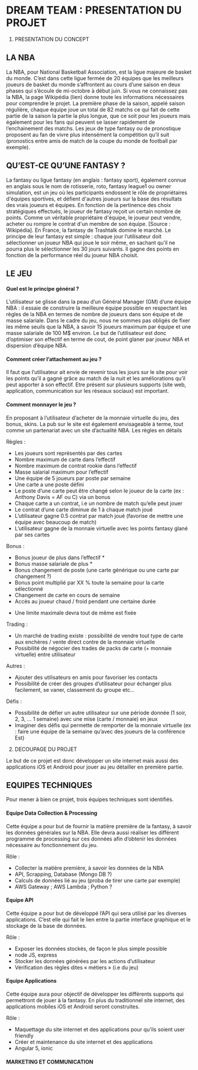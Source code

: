 # DREAM TEAM : PRESENTATION DU PROJET


1.	PRESENTATION DU CONCEPT

## LA NBA

La NBA, pour National Basketball Association, est la ligue majeure de basket du monde. C’est dans cette ligue fermée de 20 équipes que les meilleurs joueurs de basket du monde s’affrontent au cours d’une saison en deux phases qui s’écoule de mi-octobre à début juin. 
Si vous ne connaissez pas la NBA, la page Wikipédia (lien) donne toute les informations nécessaires pour comprendre le projet.
La première phase de la saison, appelé saison régulière, chaque équipe joue un total de 82 matchs ce qui fait de cette partie de la saison la partie la plus longue, que ce soit pour les joueurs mais également pour les fans qui peuvent se lasser rapidement de l’enchainement des matchs.
Les jeux de type fantasy ou de pronostique proposent au fan de vivre plus intensément la compétition qu’il suit (pronostics entre amis de match de la coupe du monde de football par exemple).

## QU’EST-CE QU’UNE FANTASY ?

La fantasy ou ligue fantasy (en anglais : fantasy sport), également connue en anglais sous le nom de rotisserie, roto, fantasy league1 ou owner simulation, est un jeu où les participants endossent le rôle de propriétaires d'équipes sportives, et défient d'autres joueurs sur la base des résultats des vrais joueurs et équipes. En fonction de la pertinence des choix stratégiques effectués, le joueur de fantasy reçoit un certain nombre de points. Comme un véritable propriétaire d'équipe, le joueur peut vendre, acheter ou rompre le contrat d'un membre de son équipe. [Source : Wikipédia].
En France, la fantasy de Trashtalk domine le marché. Le principe de leur fantasy est simple : chaque jour l’utilisateur doit sélectionner un joueur NBA qui joue le soir même, en sachant qu’il ne pourra plus le sélectionner les 30 jours suivants. Il gagne des points en fonction de la performance réel du joueur NBA choisit.

## LE JEU

#### Quel est le principe général ?

L’utilisateur se glisse dans la peau d’un Général Manager (GM) d’une équipe NBA : il essaie de construire la meilleure équipe possible en respectant les règles de la NBA en termes de nombre de joueurs dans son équipe et de masse salariale. Dans le cadre du jeu, nous ne sommes pas obligés de fixer les même seuils que la NBA, à savoir 15 joueurs maximum par équipe et une masse salariale de 100 M$ environ. Le but de l’utilisateur est donc d’optimiser son effectif en terme de cout, de point glaner par joueur NBA et dispersion d’équipe NBA. 

#### Comment créer l’attachement au jeu ?

Il faut que l’utilisateur ait envie de revenir tous les jours sur le site pour voir les points qu’il a gagné grâce au match de la nuit et les améliorations qu’il peut apporter à son effectif. Etre présent sur plusieurs supports (site web, application, communication sur les réseaux sociaux) est important. 

#### Comment monnayer le jeu ?

En proposant à l’utilisateur d’acheter de la monnaie virtuelle du jeu, des bonus, skins.
La pub sur le site est également envisageable à terme, tout comme un partenariat avec un site d’actualité NBA.
Les règles en détails

Règles : 
- Les joueurs sont représentés par des cartes
- Nombre maximum de carte dans l’effectif
- Nombre maximum de contrat rookie dans l’effectif
- Masse salarial maximum pour l’effectif
- Une équipe de 5 joueurs par poste par semaine
- Une carte a une poste défini
- Le poste d’une carte peut être changé selon le joueur de la carte (ex : Anthony Davis = AF ou C) via un bonus
- Chaque carte a un contrat, i.e un nombre de match qu’elle peut jouer
- Le contrat d’une carte diminue de 1 à chaque match joué
- L’utilisateur gagne 0.5 contrat par match joué (favorise de mettre une équipe avec beaucoup de match)
- L’utilisateur gagne de la monnaie virtuelle avec les points fantasy glané par ses cartes

Bonus :
- Bonus joueur de plus dans l’effectif *
- Bonus masse salariale de plus *
- Bonus changement de poste (une carte générique ou une carte par changement ?)
- Bonus point multiplié par XX % toute la semaine pour la carte sélectionné
- Changement de carte en cours de semaine
- Accès au joueur chaud / froid pendant une certaine durée
* Une limite maximale devra tout de même est fixée

Trading :
- Un marché de trading existe : possibilité de vendre tout type de carte aux enchères / vente direct contre de la monnaie virtuelle
- Possibilité de négocier des trades de packs de carte (+ monnaie virtuelle) entre utilisateur

Autres :
- Ajouter des utilisateurs en amis pour favoriser les contacts
- Possibilité de créer des groupes d’utilisateur pour échanger plus facilement, se vaner, classement du groupe etc…

Défis : 
- Possibilité de défier un autre utilisateur sur une période donnée (1 soir, 2, 3, … 1 semaine) avec une mise (carte / monnaie) en jeux
- Imaginer des défis qui permette de remporter de la monnaie virtuelle (ex : faire une équipe de la semaine qu’avec des joueurs de la conférence Est)

2.	DECOUPAGE DU PROJET

Le but de ce projet est donc développer un site internet mais aussi des applications iOS et Android pour jouer au jeu détailler en première partie.

## EQUIPES TECHNIQUES

Pour mener à bien ce projet, trois équipes techniques sont identifiés.

#### Equipe Data Collection & Processing

Cette équipe a pour but de fournir la matière première de la fantasy, à savoir les données générales sur la NBA. Elle devra aussi réaliser les différent programme de processing sur ces données afin d’obtenir les données nécessaire au fonctionnement du jeu.

Rôle : 
- Collecter la matière première, à savoir les données de la NBA
- API, Scrapping, Database (Mongo DB ?)
- Calculs de données lié au jeu (proba de tirer une carte par exemple)
- AWS Gateway ; AWS Lambda ; Python ?

#### Equipe API

Cette équipe a pour but de développé l’API qui sera utilisé par les diverses applications. C’est elle qui fait le lien entre la partie interface graphique et le stockage de la base de données. 

Rôle :
- Exposer les données stockés, de façon le plus simple possible
- node JS, express
- Stocker les données générées par les actions d’utilisateur
- Vérification des règles dites « métiers » (i.e du jeu)

#### Equipe Applications

Cette équipe aura pour objectif de développer les différents supports qui permettront de jouer à la fantasy. En plus du traditionnel site internet, des applications mobiles iOS et Android seront construites.  

Rôle :
- Maquettage du site internet et des applications pour qu’ils soient user friendly 
- Créer et maintenance du site internet et des applications
- Angular 5, ionic

#### MARKETING ET COMMUNICATION
